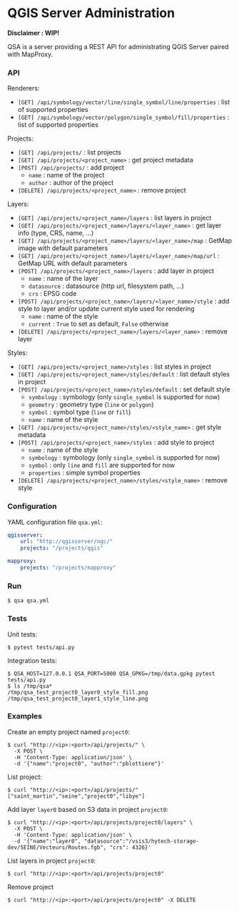 # QGIS Server Administration

**Disclaimer : WIP!**

QSA is a server providing a REST API for administrating QGIS Server paired with
MapProxy.

### API

Renderers:

- `[GET] /api/symbology/vector/line/single_symbol/line/properties` : list of supported properties
- `[GET] /api/symbology/vector/polygon/single_symbol/fill/properties` : list of supported properties

Projects:

- `[GET] /api/projects/` : list projects
- `[GET] /api/projects/<project_name>` : get project metadata
- `[POST] /api/projects/` : add project
    - `name` : name of the project
    - `author` : author of the project
- `[DELETE] /api/projects/<project_name>` : remove project

Layers:

- `[GET] /api/projects/<project_name>/layers` : list layers in project
- `[GET] /api/projects/<project_name>/layers/<layer_name>` : get layer info (type, CRS, name, ...)
- `[GET] /api/projects/<project_name>/layers/<layer_name>/map` : GetMap image with default parameters
- `[GET] /api/projects/<project_name>/layers/<layer_name>/map/url` : GetMap URL with default parameters
- `[POST] /api/projects/<project_name>/layers` : add layer in project
    - `name` : name of the layer
    - `datasource` : datasource (http url, filesystem path, ...)
    - `crs` : EPSG code
- `[POST] /api/projects/<project_name>/layers/<layer_name>/style` : add style to layer and/or update current style used for rendering
    - `name` : name of the style
    - `current` : `True` to set as default, `False` otherwise
- `[DELETE] /api/projects/<project_name>/layers/<layer_name>` : remove layer

Styles:

- `[GET] /api/projects/<project_name>/styles` : list styles in project
- `[GET] /api/projects/<project_name>/styles/default` : list default styles in project
- `[POST] /api/projects/<project_name>/styles/default` : set default style
    - `symbology` : symbology (only `single_symbol` is supported for now)
    - `geometry` : geometry type (`line` or `polygon`)
    - `symbol` : symbol type (`line` or `fill`)
    - `name` : name of the style
- `[GET] /api/projects/<project_name>/styles/<style_name>` : get style metadata
- `[POST] /api/projects/<project_name>/styles` : add style to project
    - `name` : name of the style
    - `symbology` : symbology (only `single_symbol` is supported for now)
    - `symbol` : only `line` and `fill` are supported for now
    - `properties` : simple symbol properties
- `[DELETE] /api/projects/<project_name>/styles/<style_name>` : remove style


### Configuration

YAML configuration file `qsa.yml`:

``` yaml
qgisserver:
    url: "http://qgisserver/ogc/"
    projects: "/projects/qgis"

mapproxy:
    projects: "/projects/mapproxy"
```


### Run

``` console
$ qsa qsa.yml
```


### Tests

Unit tests:

```` console
$ pytest tests/api.py
````

Integration tests:

```` console
$ QSA_HOST=127.0.0.1 QSA_PORT=5000 QSA_GPKG=/tmp/data.gpkg pytest tests/api.py
$ ls /tmp/qsa*
/tmp/qsa_test_project0_layer0_style_fill.png  /tmp/qsa_test_project0_layer1_style_line.png
````

### Examples

Create an empty project named `project0`:

```` console
$ curl "http://<ip>:<port>/api/projects/" \
  -X POST \
  -H 'Content-Type: application/json' \
  -d '{"name":"project0", "author":"pblottiere"}'
````

List project:

```` console
$ curl "http://<ip>:<port>/api/projects/"
["saint_martin","seine","project0","libye"]
````

Add layer `layer0` based on S3 data in project `project0`:

```` console
$ curl "http://<ip>:<port>/api/projects/project0/layers" \
  -X POST \
  -H 'Content-Type: application/json' \
  -d '{"name":"layer0", "datasource":"/vsis3/hytech-storage-dev/SEINE/Vecteurs/Routes.fgb", "crs": 4326}'
````

List layers in project `project0`:

```` console
$ curl "http://<ip>:<port>/api/projects/project0"
````

Remove project

```` console
$ curl "http://<ip>:<port>/api/projects/project0" -X DELETE
````
